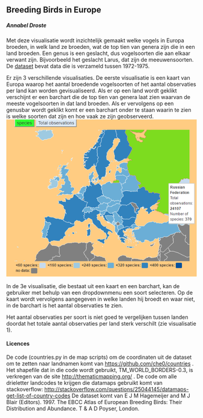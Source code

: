 ## Breeding Birds in Europe

##### Annabel Droste

Met deze visualisatie wordt inzichtelijk gemaakt welke vogels in Europa broeden, in welk land ze broeden, wat de top tien van genera zijn die in een land broeden. 
Een genus is een geslacht, dus vogelsoorten die aan elkaar verwant zijn. Bijvoorbeeld het geslacht Larus, dat zijn de meeuwensoorten. 
De [dataset](http://ipt.sovon.nl/resource?r=eoa1997) bevat data die is verzameld tussen 1972-1975. 

Er zijn 3 verschillende visualisaties. De eerste visualisatie is een kaart van Europa waarop het aantal broedende vogelsoorten of het aantal observaties per land kan worden gevisualiseerd.
Als er op een land wordt geklikt verschijnt er een barchart die de top tien van genera laat zien waarvan de meeste vogelsoorten in dat land broeden. Als er vervolgens
op een genusbar wordt geklikt komt er een barchart onder te staan waarin te zien is welke soorten dat zijn en hoe vaak ze zijn geobserveerd. 
![](docs/visualisatie1.png)

In de 3e visualisatie, die bestaat uit een kaart en een barchart, kan de gebruiker met behulp van een dropdownmenu een soort selecteren. Op de kaart wordt vervolgens
aangegeven in welke landen hij broedt en waar niet, in de barchart is het aantal observaties te zien. 

Het aantal observaties per soort is niet goed te vergelijken tussen landen doordat het totale aantal observaties per land sterk verschilt (zie visualisatie 1). 

#### Licences
De code (countries.py in de map scripts) om de coordinaten uit de dataset om te zetten naar landnamen komt van https://github.com/che0/countries .
Het shapefile dat in die code wordt gebruikt, TM_WORLD_BORDERS-0.3, is verkregen van de site http://thematicmapping.org/ .
De code om alle drieletter landcodes te krijgen die datamaps gebruikt komt van stackoverflow: http://stackoverflow.com/questions/25044145/datamaps-get-list-of-country-codes 
De dataset komt van E J M Hagemeijer and M J Blair (Editors). 1997. The EBCC Atlas of European Breeding Birds: Their Distribution and Abundance. T & A D Poyser, London.